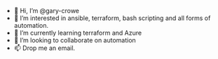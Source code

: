 - 👋 Hi, I’m @gary-crowe
- 👀 I’m interested in ansible, terraform, bash scripting and all forms of automation.
- 🌱 I’m currently learning terraform and Azure
- 💞️ I’m looking to collaborate on automation
- 📫 Drop me an email.

<!---
gary-crowe/gary-crowe is a ✨ special ✨ repository because its `README.md` (this file) appears on your GitHub profile.
You can click the Preview link to take a look at your changes.
--->
